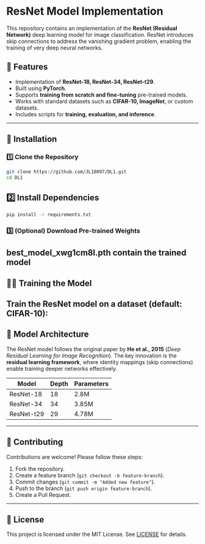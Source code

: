 # ResNet Model Implementation

This repository contains an implementation of the **ResNet (Residual Network)** deep learning model for image classification. ResNet introduces skip connections to address the vanishing gradient problem, enabling the training of very deep neural networks.

## 📌 Features
- Implementation of **ResNet-18, ResNet-34, ResNet-t29**.
- Built using **PyTorch**.
- Supports **training from scratch and fine-tuning** pre-trained models.
- Works with standard datasets such as **CIFAR-10, ImageNet**, or custom datasets.
- Includes scripts for **training, evaluation, and inference**.

---

## 🚀 Installation

### 1️⃣ Clone the Repository
```sh
git clone https://github.com/JL10897/DL1.git
cd DL1
```

## 2️⃣ Install Dependencies
```sh
pip install -r requirements.txt
```

### 3️⃣ (Optional) Download Pre-trained Weights
  best_model_xwg1cm8l.pth contain the trained model
---

## 🏋️‍♂️ Training the Model
Train the ResNet model on a dataset (default: CIFAR-10):
---

## 📖 Model Architecture
The ResNet model follows the original paper by **He et al., 2015** (*Deep Residual Learning for Image Recognition*). The key innovation is the **residual learning framework**, where identity mappings (skip connections) enable training deeper networks effectively.

| Model    | Depth | Parameters |
|----------|-------|------------|
| ResNet-18 | 18  | 2.8M |
| ResNet-34 | 34  | 3.85M |
| ResNet-t29 | 29  | 4.78M |

---

## 🤝 Contributing
Contributions are welcome! Please follow these steps:
1. Fork the repository.
2. Create a feature branch (`git checkout -b feature-branch`).
3. Commit changes (`git commit -m "Added new feature"`).
4. Push to the branch (`git push origin feature-branch`).
5. Create a Pull Request.

---

## 📄 License
This project is licensed under the MIT License. See [LICENSE](LICENSE) for details.

